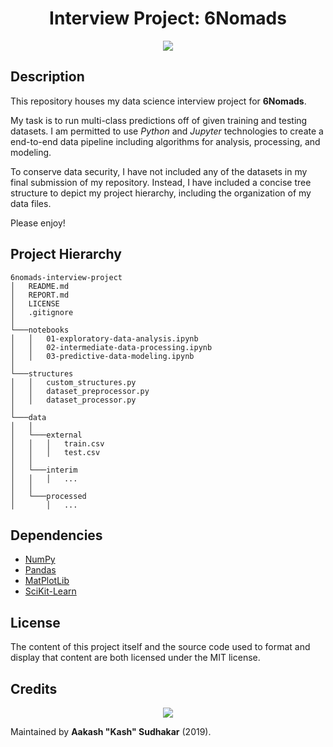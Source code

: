 <h1 align="center">Interview Project: <strong>6Nomads</strong></h1>
<p align="center"><a href="https://www.python.org/"><img src="https://img.shields.io/badge/Made%20with-Python-1f425f.svg"/></a></p>

## Description

This repository houses my data science interview project for **6Nomads**. 

My task is to run multi-class predictions off of given training and testing datasets. I am permitted to use _Python_ and _Jupyter_ technologies to create a end-to-end data pipeline including algorithms for analysis, processing, and modeling.

To conserve data security, I have not included any of the datasets in my final submission of my repository. Instead, I have included a concise tree structure to depict my project hierarchy, including the organization of my data files. 

Please enjoy!

## Project Hierarchy

```
6nomads-interview-project
│   README.md
│   REPORT.md
│   LICENSE
│   .gitignore
│
└───notebooks
│   │   01-exploratory-data-analysis.ipynb
│   │   02-intermediate-data-processing.ipynb
│   │   03-predictive-data-modeling.ipynb
│   
└───structures
│   │   custom_structures.py
│   │   dataset_preprocessor.py
│   │   dataset_processor.py
│   
└───data
│   │
│   └───external
│   │   │   train.csv
│   │   │   test.csv
│   │
│   └───interim
│   │   │   ...
│   │
│   └───processed
│       │   ...
```

## Dependencies

* [NumPy](https://github.com/numpy/numpy)
* [Pandas](https://github.com/pandas-dev/pandas)
* [MatPlotLib](https://github.com/matplotlib/matplotlib)
* [SciKit-Learn](https://github.com/scikit-learn/scikit-learn)


## License

The content of this project itself and the source code used to format and display that content are both licensed under the MIT license.

## Credits

<p align="center">
    <a href="https://github.com/naereen/"><img src="http://ForTheBadge.com/images/badges/built-with-love.svg"/></a>
    <p>Maintained by <strong>Aakash "Kash" Sudhakar</strong> (2019).</p>
</p>